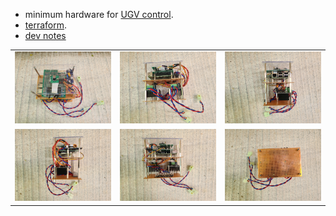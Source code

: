 - minimum hardware for [UGV control](https://github.com/kamangir/bluer-ugv/blob/main/bluer_ugv/docs/bluer_swallow/digital/design/shield.md).
- [terraform](https://github.com/kamangir/bluer-ugv/blob/main/bluer_ugv/docs/bluer_swallow/digital/design/terraform.md).
- [dev notes](https://github.com/kamangir/bluer-ugv/blob/main/bluer_ugv/docs/bluer_swallow/digital/design/shield.md)

|   |   |   |
| --- | --- | --- |
| [![image](https://github.com/kamangir/assets2/blob/main/bluer-swallow/design/v4/01.jpg?raw=true)](#)  | [![image](https://github.com/kamangir/assets2/blob/main/bluer-swallow/design/v4/02.jpg?raw=true)](#)  | [![image](https://github.com/kamangir/assets2/blob/main/bluer-swallow/design/v4/03.jpg?raw=true)](#)  |
| [![image](https://github.com/kamangir/assets2/blob/main/bluer-swallow/design/v4/04.jpg?raw=true)](#)  | [![image](https://github.com/kamangir/assets2/blob/main/bluer-swallow/design/v4/05.jpg?raw=true)](#)  | [![image](https://github.com/kamangir/assets2/blob/main/bluer-swallow/design/v4/06.jpg?raw=true)](#)  |
